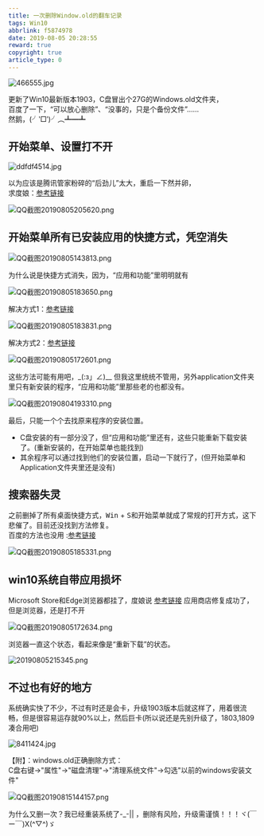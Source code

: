 ```yaml
---
title: 一次删除Window.old的翻车记录
tags: Win10
abbrlink: f5874978
date: 2019-08-05 20:28:55
reward: true
copyright: true
article_type: 0
---
```


![466555.jpg](https://cdn.anyway1314.cn/image466555.jpg-titlew)

更新了Win10最新版本1903，C盘冒出个27G的Windows.old文件夹，  
百度了一下，“可以放心删除”、“没事的，只是个备份文件”……  
然鹅，(╯‵□′)╯︵┻━┻
<!-- more -->

## 开始菜单、设置打不开

![ddfdf4514.jpg](https://cdn.anyway1314.cn/imageddfdf4514.jpg)

以为应该是腾讯管家粉碎的“后劲儿”太大，重启一下然并卵，  
求度娘：[参考链接](https://answers.microsoft.com/zh-hans/windows/forum/windows_10-performance/win10%E8%AE%BE%E7%BD%AE%E5%85%A8%E9%83%BD%E6%89%93/42c9e5b1-a989-4472-ad81-e9c5d8be78d7)  

![QQ截图20190805205620.png](https://cdn.anyway1314.cn/imageQQ截图20190805205620.png)

## 开始菜单所有已安装应用的快捷方式，凭空消失

![QQ截图20190805143813.png](https://cdn.anyway1314.cn/imageQQ截图20190805143813.png)

为什么说是快捷方式消失，因为，“应用和功能”里明明就有

![QQ截图20190805183650.png](https://cdn.anyway1314.cn/imageQQ截图20190805183650.png)

解决方式1：[参考链接](https://zhidao.baidu.com/question/566069935263934164.html)

![QQ截图20190805183831.png](https://cdn.anyway1314.cn/imageQQ截图20190805183831.png)

解决方式2：[参考链接](https://zhidao.baidu.com/question/395942056731654805.html?qbl=relate_question_2&word=win10%BF%AA%CA%BC%B2%CB%B5%A5%CF%D4%CA%BE%CB%F9%D3%D0%D2%D1%B0%B2%D7%B0%B3%CC%D0%F2)

![QQ截图20190805172601.png](https://cdn.anyway1314.cn/imageQQ截图20190805172601.png)

这些方法可能有用吧，_(:з」∠)__ 但我这里统统不管用，另外application文件夹里只有新安装的程序，“应用和功能”里那些老的也都没有。

![QQ截图20190804193310.png](https://cdn.anyway1314.cn/imageQQ截图20190804193310.png)

最后，只能一个个去找原来程序的安装位置。  
- C盘安装的有一部分没了，但“应用和功能”里还有，这些只能重新下载安装了。(重新安装的，在开始菜单也能找到)
- 其余程序可以通过找到他们的安装位置，启动一下就行了，(但开始菜单和Application文件夹里还是没有)

## 搜索器失灵
之前删掉了所有桌面快捷方式，<kbd>Win</kbd> + <kbd>S</kbd>和开始菜单就成了常规的打开方式，这下悲催了。目前还没找到方法修复。  
百度的方法也没用 :[参考链接](https://jingyan.baidu.com/article/9f63fb9184d3c4c8400f0e3f.html)

![QQ截图20190805185331.png](https://cdn.anyway1314.cn/imageQQ截图20190805185331.png)

## win10系统自带应用损坏
Microsoft Store和Edge浏览器都挂了，度娘说 [参考链接](https://jingyan.baidu.com/article/6b182309fb2e6fba58e1590b.html)
应用商店修复成功了，但是浏览器，还是打不开

![QQ截图20190805172634.png](https://cdn.anyway1314.cn/imageQQ截图20190805172634.png)

浏览器一直这个状态，看起来像是“重新下载”的状态。

![20190805215345.png](https://cdn.anyway1314.cn/image20190805215345.png)

## 不过也有好的地方
系统确实快了不少，不过有时还是会卡，升级1903版本后就这样了，用着很流畅，但是很容易运存就90%以上，然后巨卡(所以说还是先别升级了，1803,1809凑合用吧)

![8411424.jpg](https://cdn.anyway1314.cn/image8411424.jpg)

【附】：windows.old正确删除方式：  
C盘右键->"属性"->"磁盘清理"->"清理系统文件"->勾选"以前的windows安装文件"

![QQ截图20190815144157.png](https://cdn.anyway1314.cn/imageQQ截图20190815144157.png)

为什么又删一次？我已经重装系统了-_-|| ，删除有风险，升级需谨慎！！！ヾ(￣ー￣)X(^▽^)ゞ